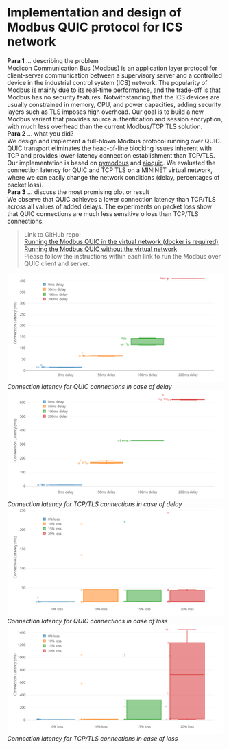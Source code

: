 # Implementation and design of Modbus QUIC protocol for ICS network

**Para 1** ... describing the problem\
Modicon Communication Bus (Modbus) is an application layer protocol for client-server communication between a supervisory server and a controlled device in the industrial control system (ICS) network. The popularity of Modbus is mainly due to its real-time performance, and the trade-off is that Modbus has no security features. Notwithstanding that the ICS devices are usually constrained in memory, CPU, and power capacities, adding security layers such as TLS imposes high overhead.  Our goal is to build a new Modbus variant that provides source authentication and session encryption, with much less overhead than the current Modbus/TCP TLS solution.\
**Para 2** ... what you did?\
We design and implement a full-blown Modbus protocol running over QUIC. QUIC transport eliminates the head-of-line blocking issues inherent with TCP and provides lower-latency connection establishment than TCP/TLS.  Our implementation is based on [pymodbus](https://pymodbus.readthedocs.io/en/latest/) and [aioquic](https://github.com/aiortc/aioquic). We evaluated the connection latency for QUIC and TCP TLS on a MININET virtual network, where we can easily change the network conditions (delay, percentages of packet loss).\
**Para 3** ... discuss the most promising plot or result\
We observe that QUIC achieves a lower connection latency than TCP/TLS across all values of added delays.  The experiments on packet loss show that  QUIC connections are much less sensitive o loss than TCP/TLS connections.


> Link to GitHub repo:  
> [Running the Modbus QUIC in the virtual network (docker is required)](https://github.com/CS536-Modbus-QUIC/Modbus_Test_Env)\
> [Running the Modbus QUIC without the virtual network](https://github.com/CS536-Modbus-QUIC/aioquic/tree/main/examples)\
> Please follow the instructions within each link to run the Modbus over QUIC client and server. 



![Connection latency for QUIC connections in case of delay](https://github.com/CS536-Modbus-QUIC/Modbus_Test_Env/blob/main/plots/QUIC_delay_v3.png)
*Connection latency for QUIC connections in case of delay*
![Connection latency for TCP/TLS connections in case of delay](https://github.com/CS536-Modbus-QUIC/Modbus_Test_Env/blob/main/plots/TLS_delay_v3.png)
*Connection latency for TCP/TLS connections in case of delay*
![Connection latency for QUIC connections in case of loss](https://github.com/CS536-Modbus-QUIC/Modbus_Test_Env/blob/main/plots/QUIC_loss_v3.png)
*Connection latency for QUIC connections in case of loss*
![Connection latency for TCP/TLS connections in case of loss](https://github.com/CS536-Modbus-QUIC/Modbus_Test_Env/blob/main/plots/TLS_loss_v3.png)
*Connection latency for TCP/TLS connections in case of loss*